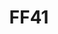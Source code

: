 ---
title: FF41
description: 8/18-20
weight: 1

# list pages require at least one image to be displayed.
---